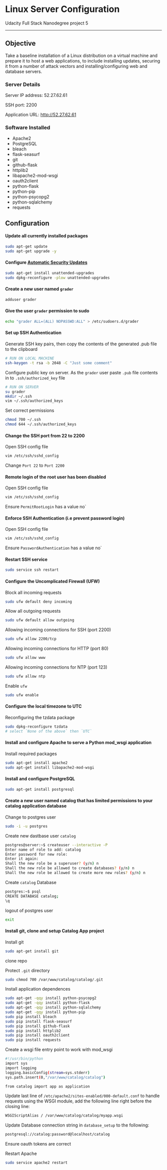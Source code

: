 # Linux Server Configuration

Udacity Full Stack Nanodegree project 5

---------------------------------------

## Objective

Take a baseline installation of a Linux distribution on a virtual machine and prepare it to host a web applications, to include installing updates, securing it from a number of attack vectors and installing/configuring web and database servers.


### Server Details

Server IP address: 52.27.62.61

SSH port: 2200

Application URL: http://52.27.62.61


### Software Installed

* Apache2
* PostgreSQL
* bleach
* flask-seasurf
* git
* github-flask
* httplib2
* libapache2-mod-wsgi
* oauth2client
* python-flask
* python-pip
* python-psycopg2
* python-sqlalchemy
* requests

## Configuration

#### Update all currently installed packages

```sh
sudo apt-get update
sudo apt-get upgrade -y
```


#### Configure [Automatic Security Updates][AutomaticSecurityUpdates]

```sh
sudo apt-get install unattended-upgrades
sudo dpkg-reconfigure -plow unattended-upgrades
```

#### Create a new user named `grader`

```sh
adduser grader
```

#### Give the user `grader` permission to sudo

```sh
echo "grader ALL=(ALL) NOPASSWD:ALL" > /etc/sudoers.d/grader
```

#### Set up SSH Authentication

Generate SSH key pairs, then copy the contents of the generated .pub file to the clipboard
```sh
# RUN ON LOCAL MACHINE
ssh-keygen -t rsa -b 2048 -C "Just some comment"
```

Configure public key on server.
   As the `grader` user paste `.pub` file contents in to `.ssh/authorized_key` file
```sh
# RUN ON SERVER
su grader
mkdir ~/.ssh
vim ~/.ssh/authorized_keys
```

Set correct permissions
```sh
chmod 700 ~/.ssh
chmod 644 ~/.ssh/authorized_keys
```

#### Change the SSH port from 22 to 2200

Open SSH config file
```sh
vim /etc/ssh/sshd_config
```

Change `Port 22` to `Port 2200`


#### Remote login of the root user has been disabled

Open SSH config file

```sh
vim /etc/ssh/sshd_config
```

Ensure `PermitRootLogin` has a value  no`


#### Enforce SSH Authentication (i.e prevent password login)

Open SSH config file
```sh
vim /etc/ssh/sshd_config
```

Ensure `PasswordAuthentication` has a value  no`


#### Restart SSH service

```sh
sudo service ssh restart
```

#### Configure the Uncomplicated Firewall (UFW)

Block all incoming requests
```sh
sudo ufw default deny incoming
```

Allow all outgoing requests
```sh
sudo ufw default allow outgoing
```

Allowing incoming connections for SSH (port 2200)
```sh
sudo ufw allow 2200/tcp
```

Allowing incoming connections for HTTP (port 80)
```sh
sudo ufw allow www
```

Allowing incoming connections for NTP (port 123)
```sh
sudo ufw allow ntp
```

Enable `ufw`
```sh
sudo ufw enable
```

#### Configure the local timezone to UTC

Reconfiguring the tzdata package
```sh
sudo dpkg-reconfigure tzdata
# select `None of the above` then `UTC`
```

#### Install and configure Apache to serve a Python mod_wsgi application

Install required packages
```sh
sudo apt-get install apache2
sudo apt-get install libapache2-mod-wsgi
```

#### Install and configure PostgreSQL

```sh
sudo apt-get install postgresql
```

#### Create a new user named catalog that has limited permissions to your catalog application database

Change to postgres user
```sh
sudo -i -u postgres
```

Create new dastbase user `catalog`
```sh
postgres@server:~$ createuser --interactive -P
Enter name of role to add: catalog
Enter password for new role:
Enter it again:
Shall the new role be a superuser? (y/n) n
Shall the new role be allowed to create databases? (y/n) n
Shall the new role be allowed to create more new roles? (y/n) n
```

Create `catalog` Database
```sh
postgres:~$ psql
CREATE DATABASE catalog;
\q
```

logout of postgres user
```sh
exit
```

#### Install git, clone and setup Catalog App project

Install git
```sh
sudo apt-get install git
```

clone repo

Protect `.git` directory
```sh
sudo chmod 700 /var/www/catalog/catalog/.git
```

Install application dependences
```sh
sudo apt-get -qqy install python-psycopg2
sudo apt-get -qqy install python-flask
sudo apt-get -qqy install python-sqlalchemy
sudo apt-get -qqy install python-pip
sudo pip install bleach
sudo pip install flask-seasurf
sudo pip install github-flask
sudo pip install httplib2
sudo pip install oauth2client
sudo pip install requests
```

Create a wsgi file entry point to work with mod_wsgi
```sh
#!/usr/bin/python
import sys
import logging
logging.basicConfig(stream=sys.stderr)
sys.path.insert(0,"/var/www/catalog/catalog")

from catalog import app as application
```

Update last line of `/etc/apache2/sites-enabled/000-default.conf` to handle requests using the WSGI module, add the following line right before the closing </VirtualHost> line:
```sh
WSGIScriptAlias / /var/www/catalog/catalog/myapp.wsgi
```

Update Database connection string in `database_setup` to the following:
```sh
postgresql://catalog:password@localhost/catalog
```

Ensure oauth tokens are correct

Restart Apache
```sh
sudo service apache2 restart
```

[AutomaticSecurityUpdates]: https://help.ubuntu.com/community/AutomaticSecurityUpdates
